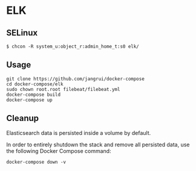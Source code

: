 # ELK

## SELinux

```
$ chcon -R system_u:object_r:admin_home_t:s0 elk/
```

## Usage

```console
git clone https://github.com/jangrui/docker-compose
cd docker-compose/elk
sudo chown root.root filebeat/filebeat.yml
docker-compose build
docker-compose up
```

## Cleanup

Elasticsearch data is persisted inside a volume by default.

In order to entirely shutdown the stack and remove all persisted data, use the following Docker Compose command:

```
docker-compose down -v
```
